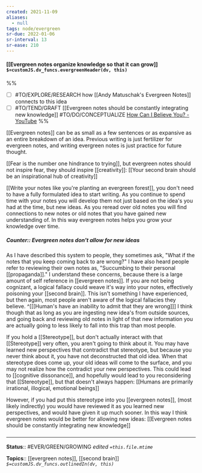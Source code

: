 ```yaml
---
created: 2021-11-09 
aliases:
  - null
tags: node/evergreen
sr-due: 2022-01-06
sr-interval: 13
sr-ease: 210
---
```


#### [[Evergreen notes organize knowledge so that it can grow]] `$=customJS.dv_funcs.evergreenHeader(dv, this)`

%%
- [ ] #TO/EXPLORE/RESEARCH how [[Andy Matuschak's Evergreen Notes]] connects to this idea
- [ ] #TO/TEND/GRAFT [[Evergreen notes should be constantly integrating new knowledge]]
#TO/DO/CONCEPTUALIZE [How Can I Believe You? - YouTube](https://www.youtube.com/watch?v=cVuKitl6qWA)
%%

[[Evergreen notes]] can be as small as a few sentences or as expansive as an entire breakdown of an idea.
Previous writing is just fertilizer for evergreen notes,
and writing evergreen notes is just practice for future thought. 

[[Fear is the number one hindrance to trying]], but evergreen notes should not inspire fear,
they should inspire [[creativity]]:
[[Your second brain should be an inspirational hub of creativity]]

[[Write your notes like you're planting an evergreen forest]], you don't need to have a fully formulated idea to start writing. As you continue to spend time with your notes you will develop them not just based on the idea's you had at the time, but new ideas. As you reread over old notes you will find connections to new notes or old notes that you have gained new understanding of. In this way evergreen notes helps you grow your knowledge over time.

##### Counter:: Evergreen notes don't allow for new ideas

As I have described this system to people, they sometimes ask, "What if the notes that you keep coming back to are wrong?" I have also heard people refer to reviewing their own notes as, "Succumbing to their personal [[propaganda]]." I understand these concerns, because there is a large amount of self reference in [[evergreen notes]]. If you are not being cognizant, a logical fallacy could weave it's way into your notes, effectively poisoning your [[second brain]]. This isn't something I have experienced, but then again, most people aren't aware of the logical fallacies they believe.
^[[[Human's have an inability to admit that they are wrong]]]
I think though that as long as you are ingesting new idea's from outside sources, and going back and reviewing old notes in light of that new information you are actually going to less likely to fall into this trap than most people. 

If you hold a [[Stereotype]], but don't actually interact with that [[Stereotype]] very often, you aren't going to think about it. You may have learned new perspectives that contradict that stereotype, but because you never think about it, you have not deconstructed that old idea. When that stereotype does come up, your old ideas will come to the surface, and you may not realize how the contradict your new perspectives. This could lead to [[cognitive dissonance]], and hopefully would lead to you reconsidering that [[Stereotype]], but that doesn't always happen: [[Humans are primarily irrational, illogical, emotional beings]]

However, if you had put this stereotype into you [[evergreen notes]], (most likely indirectly) you would have reviewed it as you learned new perspectives, and would have given it up much sooner. In this way I think evergreen notes would be better for allowing new ideas: [[Evergreen notes should be constantly integrating new knowledge]]

 

### <hr class="footnote"/>

**Status**:: #EVER/GREEN/GROWING 
*edited `=this.file.mtime`*

**Topics**:: [[evergreen notes]], [[second brain]] 
*`$=customJS.dv_funcs.outlinedIn(dv, this)`*
